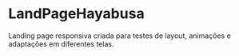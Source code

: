 # LandPageHayabusa
Landing page responsiva criada para testes de layout, animações e adaptações em diferentes telas.
